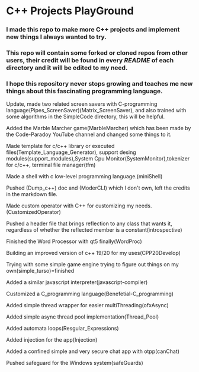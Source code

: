 # C++ Projects **PlayGround**

### I made this repo to make more C++ projects and implement new things I always wanted to try.

### **This repo** will contain some forked or cloned repos from other users, their credit will be found in every *README* of each directory and it will be edited to my need.

### I hope this repository never stops growing and teaches me new things about this fascinating programming language.

Update, made two related screen savers with C-programming language(Pipes_ScreenSaver)(Matrix_ScreenSaver), and also trained with some algorithms in the SimpleCode directory, this will be helpful.

Added the Marble Marcher game(MarbleMarcher) which has been made by the Code-Paradoy YouTube channel and changed some things to it.


Made template for c/c++ library or executed files(Template_Language_Generator), support desing modules(support_modules),System Cpu Monitor(SystemMonitor),tokenizer for c/c++, terminal file manager(tfm)

Made a shell with c low-level programming language.(miniShell)

Pushed (Dump_c++) doc and (ModerCLI) which I don't own, left the credits in the markdown file.

Made custom operator with C++ for customizing my needs.(CustomizedOperator)

Pushed a header file that brings reflection to any class that wants it, regardless of
whether the reflected member is a constant(introspective)

Finished the Word Processor with qt5 finally(WordProc)

Building an improved version of c++ 19/20 for my uses(CPP20Develop)

Trying with some simple game engine trying to figure out things on my own(simple_turso)=finished

Added a similar javascript interpreter(javascript-compiler)

Customized a C_programming language(Benefetial-C_programming)

Added simple thread wrapper for easier multiThreading(ofxAsync)

Added simple async thread pool implementation(Thread_Pool)

Added automata loops(Resgular_Expressions)

Added injection for the app(Injection)

Added a confined simple and very secure chat app with otpp(canChat)

Pushed safeguard for the Windows system(safeGuards)

